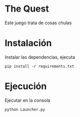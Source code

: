 # The Quest

Este juego trata de cosas chulas

# Instalación

Instalar las dependencias, ejecuta

```
pip install -r requirements.txt
```

# Ejecución

Ejecutar en la consola 

```
python Launcher.py
```
